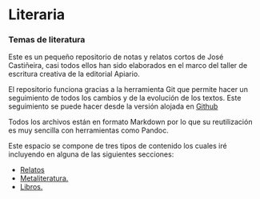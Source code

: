 # Literaria

### Temas de literatura

Este es un pequeño repositorio de notas y relatos cortos de José Castiñeira, casi todos ellos han sido elaborados en el marco del taller de escritura creativa de la editorial Apiario. 

El repositorio funciona gracias a la herramienta Git que permite hacer un seguimiento de todos los cambios y de la evolución de los textos. Este seguimiento se puede hacer desde la versión alojada en [Github](https://github.com/jmcastinheira/literaria) 

Todos los archivos están en formato Markdown por lo que su reutilización es muy sencilla con herramientas como Pandoc. 

Este espacio se compone de tres tipos de contenido los cuales iré incluyendo en alguna de las siguientes secciones:

- [Relatos](https://notas.entelequia.info/relatos)
- [Metaliteratura.](https://notas.entelequia.info/metaliteraria)
- [Libros.](https://notas.entelequia.info/libros)
